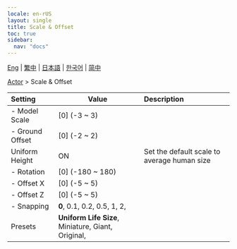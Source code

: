 ```yaml
---
locale: en-rUS
layout: single
title: Scale & Offset
toc: true
sidebar:
  nav: "docs"
---
```

[Eng](/dancexr/menu/2025.4/actor/scale_&_offset) | [繁中](/tw/dancexr/menu/2025.4/actor/scale_&_offset) | [日本語](/jp/dancexr/menu/2025.4/actor/scale_&_offset) | [한국어](/kr/dancexr/menu/2025.4/actor/scale_&_offset) | [简中](/zh/dancexr/menu/2025.4/actor/scale_&_offset)

[Actor](../menu#Actor) > Scale & Offset



| Setting | Value | Description |
| :--- | --- | :--- |
|- Model Scale | [0] (-3 ~ 3) | 
|- Ground Offset | [0] (-2 ~ 2) | 
| Uniform Height | ON | Set the default scale to average human size
|- Rotation | [0] (-180 ~ 180) | 
|- Offset X | [0] (-5 ~ 5) | 
|- Offset Z | [0] (-5 ~ 5) | 
|- Snapping | **0**, 0.1, 0.2, 0.5, 1, 2,  | 
| Presets | **Uniform Life Size**, Miniature, Giant, Original,  |  |
